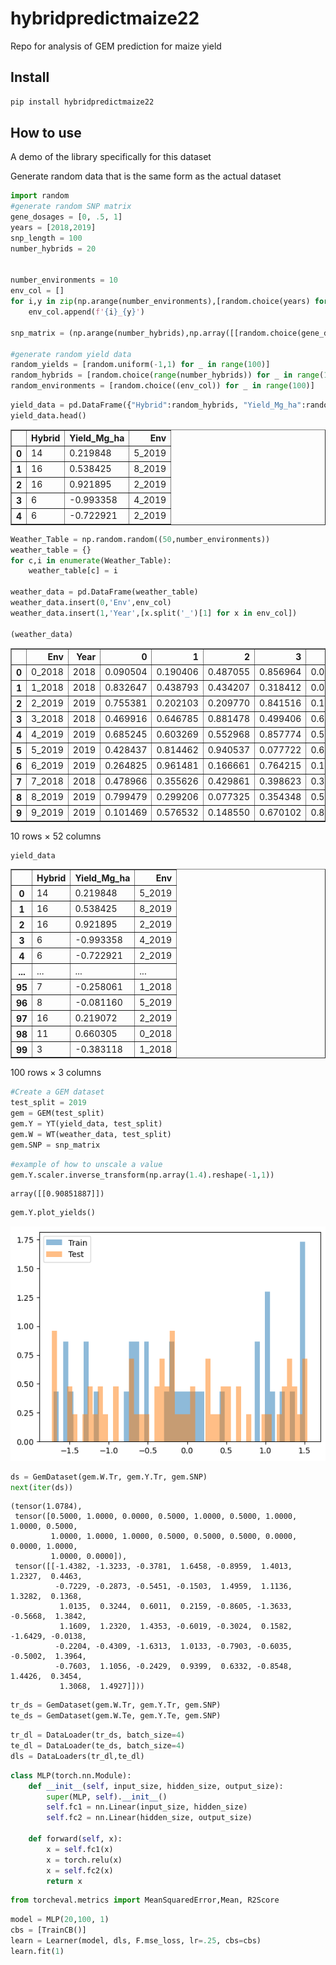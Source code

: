 hybridpredictmaize22
================

<!-- WARNING: THIS FILE WAS AUTOGENERATED! DO NOT EDIT! -->

Repo for analysis of GEM prediction for maize yield

## Install

``` sh
pip install hybridpredictmaize22
```

## How to use

A demo of the library specifically for this dataset

Generate random data that is the same form as the actual dataset

``` python
import random
#generate random SNP matrix
gene_dosages = [0, .5, 1]
years = [2018,2019]
snp_length = 100
number_hybrids = 20


number_environments = 10
env_col = []
for i,y in zip(np.arange(number_environments),[random.choice(years) for _ in range(number_environments)]):
    env_col.append(f'{i}_{y}')

snp_matrix = (np.arange(number_hybrids),np.array([[random.choice(gene_dosages) for x in range(snp_length)] for _ in range(number_hybrids)]))

#generate random yield data
random_yields = [random.uniform(-1,1) for _ in range(100)]
random_hybrids = [random.choice(range(number_hybrids)) for _ in range(100)]
random_environments = [random.choice((env_col)) for _ in range(100)]
```

``` python
yield_data = pd.DataFrame({"Hybrid":random_hybrids, "Yield_Mg_ha":random_yields, 'Env':random_environments})
yield_data.head()
```

<div>
<style scoped>
    .dataframe tbody tr th:only-of-type {
        vertical-align: middle;
    }

    .dataframe tbody tr th {
        vertical-align: top;
    }

    .dataframe thead th {
        text-align: right;
    }
</style>
<table border="1" class="dataframe">
  <thead>
    <tr style="text-align: right;">
      <th></th>
      <th>Hybrid</th>
      <th>Yield_Mg_ha</th>
      <th>Env</th>
    </tr>
  </thead>
  <tbody>
    <tr>
      <th>0</th>
      <td>14</td>
      <td>0.219848</td>
      <td>5_2019</td>
    </tr>
    <tr>
      <th>1</th>
      <td>16</td>
      <td>0.538425</td>
      <td>8_2019</td>
    </tr>
    <tr>
      <th>2</th>
      <td>16</td>
      <td>0.921895</td>
      <td>2_2019</td>
    </tr>
    <tr>
      <th>3</th>
      <td>6</td>
      <td>-0.993358</td>
      <td>4_2019</td>
    </tr>
    <tr>
      <th>4</th>
      <td>6</td>
      <td>-0.722921</td>
      <td>2_2019</td>
    </tr>
  </tbody>
</table>
</div>

``` python
Weather_Table = np.random.random((50,number_environments))
weather_table = {}
for c,i in enumerate(Weather_Table):
    weather_table[c] = i
    
weather_data = pd.DataFrame(weather_table)
weather_data.insert(0,'Env',env_col)
weather_data.insert(1,'Year',[x.split('_')[1] for x in env_col])

(weather_data)
```

<div>
<style scoped>
    .dataframe tbody tr th:only-of-type {
        vertical-align: middle;
    }

    .dataframe tbody tr th {
        vertical-align: top;
    }

    .dataframe thead th {
        text-align: right;
    }
</style>
<table border="1" class="dataframe">
  <thead>
    <tr style="text-align: right;">
      <th></th>
      <th>Env</th>
      <th>Year</th>
      <th>0</th>
      <th>1</th>
      <th>2</th>
      <th>3</th>
      <th>4</th>
      <th>5</th>
      <th>6</th>
      <th>7</th>
      <th>...</th>
      <th>40</th>
      <th>41</th>
      <th>42</th>
      <th>43</th>
      <th>44</th>
      <th>45</th>
      <th>46</th>
      <th>47</th>
      <th>48</th>
      <th>49</th>
    </tr>
  </thead>
  <tbody>
    <tr>
      <th>0</th>
      <td>0_2018</td>
      <td>2018</td>
      <td>0.090504</td>
      <td>0.190406</td>
      <td>0.487055</td>
      <td>0.856964</td>
      <td>0.048595</td>
      <td>0.782404</td>
      <td>0.932119</td>
      <td>0.604640</td>
      <td>...</td>
      <td>0.327276</td>
      <td>0.811860</td>
      <td>0.250868</td>
      <td>0.967916</td>
      <td>0.717378</td>
      <td>0.041461</td>
      <td>0.853717</td>
      <td>0.570870</td>
      <td>0.865140</td>
      <td>0.974558</td>
    </tr>
    <tr>
      <th>1</th>
      <td>1_2018</td>
      <td>2018</td>
      <td>0.832647</td>
      <td>0.438793</td>
      <td>0.434207</td>
      <td>0.318412</td>
      <td>0.056956</td>
      <td>0.369894</td>
      <td>0.356342</td>
      <td>0.922811</td>
      <td>...</td>
      <td>0.734138</td>
      <td>0.751515</td>
      <td>0.169039</td>
      <td>0.395011</td>
      <td>0.146937</td>
      <td>0.102186</td>
      <td>0.499660</td>
      <td>0.098832</td>
      <td>0.473252</td>
      <td>0.071471</td>
    </tr>
    <tr>
      <th>2</th>
      <td>2_2019</td>
      <td>2019</td>
      <td>0.755381</td>
      <td>0.202103</td>
      <td>0.209770</td>
      <td>0.841516</td>
      <td>0.154603</td>
      <td>0.789997</td>
      <td>0.106939</td>
      <td>0.026476</td>
      <td>...</td>
      <td>0.288460</td>
      <td>0.923316</td>
      <td>0.272401</td>
      <td>0.359577</td>
      <td>0.656206</td>
      <td>0.450100</td>
      <td>0.495506</td>
      <td>0.509083</td>
      <td>0.514762</td>
      <td>0.172253</td>
    </tr>
    <tr>
      <th>3</th>
      <td>3_2018</td>
      <td>2018</td>
      <td>0.469916</td>
      <td>0.646785</td>
      <td>0.881478</td>
      <td>0.499406</td>
      <td>0.653779</td>
      <td>0.493970</td>
      <td>0.785830</td>
      <td>0.241786</td>
      <td>...</td>
      <td>0.784110</td>
      <td>0.217957</td>
      <td>0.069367</td>
      <td>0.995609</td>
      <td>0.600673</td>
      <td>0.493468</td>
      <td>0.010605</td>
      <td>0.979546</td>
      <td>0.746203</td>
      <td>0.454766</td>
    </tr>
    <tr>
      <th>4</th>
      <td>4_2019</td>
      <td>2019</td>
      <td>0.685245</td>
      <td>0.603269</td>
      <td>0.552968</td>
      <td>0.857774</td>
      <td>0.590732</td>
      <td>0.553667</td>
      <td>0.072938</td>
      <td>0.799972</td>
      <td>...</td>
      <td>0.671518</td>
      <td>0.048937</td>
      <td>0.626047</td>
      <td>0.607124</td>
      <td>0.585469</td>
      <td>0.794031</td>
      <td>0.993070</td>
      <td>0.067475</td>
      <td>0.373957</td>
      <td>0.408206</td>
    </tr>
    <tr>
      <th>5</th>
      <td>5_2019</td>
      <td>2019</td>
      <td>0.428437</td>
      <td>0.814462</td>
      <td>0.940537</td>
      <td>0.077722</td>
      <td>0.661550</td>
      <td>0.317286</td>
      <td>0.346178</td>
      <td>0.678108</td>
      <td>...</td>
      <td>0.258266</td>
      <td>0.964766</td>
      <td>0.418675</td>
      <td>0.586637</td>
      <td>0.316594</td>
      <td>0.534758</td>
      <td>0.271571</td>
      <td>0.379752</td>
      <td>0.765951</td>
      <td>0.113872</td>
    </tr>
    <tr>
      <th>6</th>
      <td>6_2019</td>
      <td>2019</td>
      <td>0.264825</td>
      <td>0.961481</td>
      <td>0.166661</td>
      <td>0.764215</td>
      <td>0.149717</td>
      <td>0.434268</td>
      <td>0.632117</td>
      <td>0.851591</td>
      <td>...</td>
      <td>0.514611</td>
      <td>0.488366</td>
      <td>0.019868</td>
      <td>0.487827</td>
      <td>0.040701</td>
      <td>0.615436</td>
      <td>0.442033</td>
      <td>0.844340</td>
      <td>0.171262</td>
      <td>0.637241</td>
    </tr>
    <tr>
      <th>7</th>
      <td>7_2018</td>
      <td>2018</td>
      <td>0.478966</td>
      <td>0.355626</td>
      <td>0.429861</td>
      <td>0.398623</td>
      <td>0.320606</td>
      <td>0.090721</td>
      <td>0.254338</td>
      <td>0.050240</td>
      <td>...</td>
      <td>0.216189</td>
      <td>0.289679</td>
      <td>0.782013</td>
      <td>0.197285</td>
      <td>0.778175</td>
      <td>0.133279</td>
      <td>0.247789</td>
      <td>0.138276</td>
      <td>0.451989</td>
      <td>0.483286</td>
    </tr>
    <tr>
      <th>8</th>
      <td>8_2019</td>
      <td>2019</td>
      <td>0.799479</td>
      <td>0.299206</td>
      <td>0.077325</td>
      <td>0.354348</td>
      <td>0.537312</td>
      <td>0.794558</td>
      <td>0.910754</td>
      <td>0.728746</td>
      <td>...</td>
      <td>0.121775</td>
      <td>0.117276</td>
      <td>0.719571</td>
      <td>0.691089</td>
      <td>0.481006</td>
      <td>0.108865</td>
      <td>0.716467</td>
      <td>0.358639</td>
      <td>0.693075</td>
      <td>0.356856</td>
    </tr>
    <tr>
      <th>9</th>
      <td>9_2019</td>
      <td>2019</td>
      <td>0.101469</td>
      <td>0.576532</td>
      <td>0.148550</td>
      <td>0.670102</td>
      <td>0.878643</td>
      <td>0.931698</td>
      <td>0.369360</td>
      <td>0.253712</td>
      <td>...</td>
      <td>0.131750</td>
      <td>0.783244</td>
      <td>0.476852</td>
      <td>0.234867</td>
      <td>0.101564</td>
      <td>0.791949</td>
      <td>0.645135</td>
      <td>0.263196</td>
      <td>0.353880</td>
      <td>0.956912</td>
    </tr>
  </tbody>
</table>
<p>10 rows × 52 columns</p>
</div>

``` python
yield_data
```

<div>
<style scoped>
    .dataframe tbody tr th:only-of-type {
        vertical-align: middle;
    }

    .dataframe tbody tr th {
        vertical-align: top;
    }

    .dataframe thead th {
        text-align: right;
    }
</style>
<table border="1" class="dataframe">
  <thead>
    <tr style="text-align: right;">
      <th></th>
      <th>Hybrid</th>
      <th>Yield_Mg_ha</th>
      <th>Env</th>
    </tr>
  </thead>
  <tbody>
    <tr>
      <th>0</th>
      <td>14</td>
      <td>0.219848</td>
      <td>5_2019</td>
    </tr>
    <tr>
      <th>1</th>
      <td>16</td>
      <td>0.538425</td>
      <td>8_2019</td>
    </tr>
    <tr>
      <th>2</th>
      <td>16</td>
      <td>0.921895</td>
      <td>2_2019</td>
    </tr>
    <tr>
      <th>3</th>
      <td>6</td>
      <td>-0.993358</td>
      <td>4_2019</td>
    </tr>
    <tr>
      <th>4</th>
      <td>6</td>
      <td>-0.722921</td>
      <td>2_2019</td>
    </tr>
    <tr>
      <th>...</th>
      <td>...</td>
      <td>...</td>
      <td>...</td>
    </tr>
    <tr>
      <th>95</th>
      <td>7</td>
      <td>-0.258061</td>
      <td>1_2018</td>
    </tr>
    <tr>
      <th>96</th>
      <td>8</td>
      <td>-0.081160</td>
      <td>5_2019</td>
    </tr>
    <tr>
      <th>97</th>
      <td>16</td>
      <td>0.219072</td>
      <td>2_2019</td>
    </tr>
    <tr>
      <th>98</th>
      <td>11</td>
      <td>0.660305</td>
      <td>0_2018</td>
    </tr>
    <tr>
      <th>99</th>
      <td>3</td>
      <td>-0.383118</td>
      <td>1_2018</td>
    </tr>
  </tbody>
</table>
<p>100 rows × 3 columns</p>
</div>

``` python
#Create a GEM dataset
test_split = 2019
gem = GEM(test_split)
gem.Y = YT(yield_data, test_split)
gem.W = WT(weather_data, test_split)
gem.SNP = snp_matrix
```

``` python
#example of how to unscale a value
gem.Y.scaler.inverse_transform(np.array(1.4).reshape(-1,1))
```

    array([[0.90851887]])

``` python
gem.Y.plot_yields()
```

![](index_files/figure-commonmark/cell-9-output-1.png)

``` python
ds = GemDataset(gem.W.Tr, gem.Y.Tr, gem.SNP)
next(iter(ds))
```

    (tensor(1.0784),
     tensor([0.5000, 1.0000, 0.0000, 0.5000, 1.0000, 0.5000, 1.0000, 1.0000, 0.5000,
             1.0000, 1.0000, 1.0000, 0.5000, 0.5000, 0.5000, 0.0000, 0.0000, 1.0000,
             1.0000, 0.0000]),
     tensor([[-1.4382, -1.3233, -0.3781,  1.6458, -0.8959,  1.4013,  1.2327,  0.4463,
              -0.7229, -0.2873, -0.5451, -0.1503,  1.4959,  1.1136,  1.3282,  0.1368,
               1.0135,  0.3244,  0.6011,  0.2159, -0.8605, -1.3633, -0.5668,  1.3842,
               1.1609,  1.2320,  1.4353, -0.6019, -0.3024,  0.1582, -1.6429, -0.0138,
              -0.2204, -0.4309, -1.6313,  1.0133, -0.7903, -0.6035, -0.5002,  1.3964,
              -0.7603,  1.1056, -0.2429,  0.9399,  0.6332, -0.8548,  1.4426,  0.3454,
               1.3068,  1.4927]]))

``` python
tr_ds = GemDataset(gem.W.Tr, gem.Y.Tr, gem.SNP)
te_ds = GemDataset(gem.W.Te, gem.Y.Te, gem.SNP)
```

``` python
tr_dl = DataLoader(tr_ds, batch_size=4)
te_dl = DataLoader(te_ds, batch_size=4)
dls = DataLoaders(tr_dl,te_dl)
```

``` python
class MLP(torch.nn.Module):
    def __init__(self, input_size, hidden_size, output_size):
        super(MLP, self).__init__()
        self.fc1 = nn.Linear(input_size, hidden_size)
        self.fc2 = nn.Linear(hidden_size, output_size)

    def forward(self, x):
        x = self.fc1(x)
        x = torch.relu(x)
        x = self.fc2(x)
        return x
```

``` python
from torcheval.metrics import MeanSquaredError,Mean, R2Score
```

``` python
model = MLP(20,100, 1)
cbs = [TrainCB()]
learn = Learner(model, dls, F.mse_loss, lr=.25, cbs=cbs)
learn.fit(1)
```
